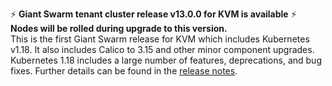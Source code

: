 :zap: **Giant Swarm tenant cluster release v13.0.0 for KVM is available** :zap:   
**Nodes will be rolled during upgrade to this version.**  
This is the first Giant Swarm release for KVM which includes Kubernetes v1.18.
It also includes  Calico to 3.15 and other minor component upgrades.  
Kubernetes 1.18 includes a large number of features, deprecations, and bug fixes. Further details can be found in the [release notes](https://docs.giantswarm.io/changes/tenant-cluster-releases-kvm/releases/kvm-v13.0.0/).
